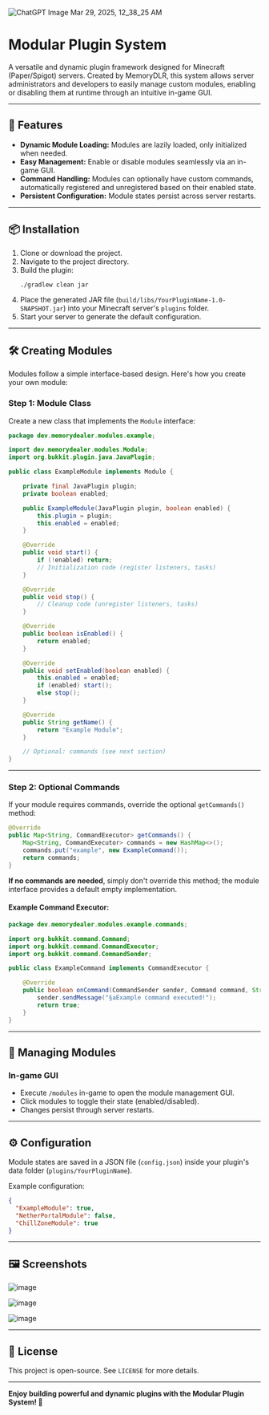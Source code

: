 

![ChatGPT Image Mar 29, 2025, 12_38_25 AM](https://github.com/user-attachments/assets/d2e8cbf0-5bf6-40e6-b3b8-67137ad1680e)



# Modular Plugin System

A versatile and dynamic plugin framework designed for Minecraft (Paper/Spigot) servers. Created by MemoryDLR, this system allows server administrators and developers to easily manage custom modules, enabling or disabling them at runtime through an intuitive in-game GUI.

---

## 🚀 Features

- **Dynamic Module Loading:** Modules are lazily loaded, only initialized when needed.
- **Easy Management:** Enable or disable modules seamlessly via an in-game GUI.
- **Command Handling:** Modules can optionally have custom commands, automatically registered and unregistered based on their enabled state.
- **Persistent Configuration:** Module states persist across server restarts.

---

## 📦 Installation

1. Clone or download the project.
2. Navigate to the project directory.
3. Build the plugin:
   ```bash
   ./gradlew clean jar
   ```
4. Place the generated JAR file (`build/libs/YourPluginName-1.0-SNAPSHOT.jar`) into your Minecraft server's `plugins` folder.
5. Start your server to generate the default configuration.

---

## 🛠 Creating Modules

Modules follow a simple interface-based design. Here's how you create your own module:

### Step 1: Module Class

Create a new class that implements the `Module` interface:

```java
package dev.memorydealer.modules.example;

import dev.memorydealer.modules.Module;
import org.bukkit.plugin.java.JavaPlugin;

public class ExampleModule implements Module {

    private final JavaPlugin plugin;
    private boolean enabled;

    public ExampleModule(JavaPlugin plugin, boolean enabled) {
        this.plugin = plugin;
        this.enabled = enabled;
    }

    @Override
    public void start() {
        if (!enabled) return;
        // Initialization code (register listeners, tasks)
    }

    @Override
    public void stop() {
        // Cleanup code (unregister listeners, tasks)
    }

    @Override
    public boolean isEnabled() {
        return enabled;
    }

    @Override
    public void setEnabled(boolean enabled) {
        this.enabled = enabled;
        if (enabled) start();
        else stop();
    }

    @Override
    public String getName() {
        return "Example Module";
    }

    // Optional: commands (see next section)
}
```

---

### Step 2: Optional Commands

If your module requires commands, override the optional `getCommands()` method:

```java
@Override
public Map<String, CommandExecutor> getCommands() {
    Map<String, CommandExecutor> commands = new HashMap<>();
    commands.put("example", new ExampleCommand());
    return commands;
}
```

**If no commands are needed**, simply don't override this method; the module interface provides a default empty implementation.

#### Example Command Executor:

```java
package dev.memorydealer.modules.example.commands;

import org.bukkit.command.Command;
import org.bukkit.command.CommandExecutor;
import org.bukkit.command.CommandSender;

public class ExampleCommand implements CommandExecutor {

    @Override
    public boolean onCommand(CommandSender sender, Command command, String label, String[] args) {
        sender.sendMessage("§aExample command executed!");
        return true;
    }
}
```

---

## 🔄 Managing Modules

### In-game GUI

- Execute `/modules` in-game to open the module management GUI.
- Click modules to toggle their state (enabled/disabled).
- Changes persist through server restarts.

---

## ⚙️ Configuration

Module states are saved in a JSON file (`config.json`) inside your plugin's data folder (`plugins/YourPluginName`).

Example configuration:
```json
{
  "ExampleModule": true,
  "NetherPortalModule": false,
  "ChillZoneModule": true
}
```

---

## 🖼️ Screenshots

![image](https://github.com/user-attachments/assets/dba3edb7-7d37-49aa-9646-02d14d48735c)

![image](https://github.com/user-attachments/assets/7fd94b0b-ab04-4e97-b134-c8f3896a7911)

![image](https://github.com/user-attachments/assets/057ee431-a1b6-42af-91fa-8eb866fb428b)


---

## 📜 License

This project is open-source. See `LICENSE` for more details.

---

**Enjoy building powerful and dynamic plugins with the Modular Plugin System! 🎉**
